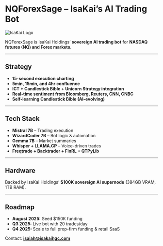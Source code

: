 # NQForexSage – IsaKai’s AI Trading Bot

![IsaKai Logo](assets/logo.png)

NQForexSage is IsaKai Holdings’ **sovereign AI trading bot** for **NASDAQ futures (NQ) and Forex markets**.

---

## Strategy
- **15-second execution charting**  
- **5min, 15min, and 4hr confluence**  
- **ICT + Candlestick Bible + Unicorn Strategy integration**  
- **Real-time sentiment from Bloomberg, Reuters, CNN, CNBC**  
- **Self-learning Candlestick Bible (AI-evolving)**

---

## Tech Stack
- **Mistral 7B** – Trading execution  
- **WizardCoder 7B** – Bot logic & automation  
- **Gemma 7B** – Market summaries  
- **Whisper + LLAMA.CP** – Voice-driven trades  
- **Freqtrade + Backtrader + FinRL + QTPyLib**

---

## Hardware
Backed by IsaKai Holdings’ **$100K sovereign AI supernode** (384GB VRAM, 1TB RAM).

---

## Roadmap
- **August 2025:** Seed $150K funding  
- **Q3 2025:** Live bot with 20 trades/day  
- **Q4 2025:** Scale to full prop-firm funding & retail SaaS

Contact: **isaiah@isakaihgc.com**
